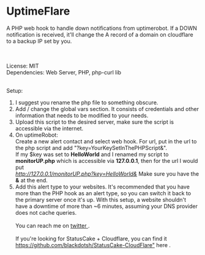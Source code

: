 UptimeFlare
==============

A PHP web hook to handle down notifications from uptimerobot. If a DOWN notification is received, it'll change the A record of a domain on cloudflare to a backup IP set by you.

<br><br>
License: MIT<br>
Dependencies: Web Server, PHP, php-curl lib
<br><br>

Setup: <br>
1. I suggest you rename the php file to something obscure. <br>
2. Add / change the global vars section. It consists of credentials and other information that needs to be modified to your needs.  <br>
3. Upload this script to the desired server, make sure the script is accessible via the internet. <br>
4. On uptimeRobot: <br>
	Create a new alert contact and select web hook. For url, put in the url to the php script and add "?key=YourKeySetInThePHPScript&".  <br>
	If my $key was set to <b>HelloWorld</b> and I renamed my script to <b>monitorUP.php</b> which is accessible via <b>127.0.0.1</b>, then for the url I would put <br>
	<i>http://127.0.0.1/monitorUP.php?key=HelloWorld&</i> Make sure you have the <b>&</b> at the end.  <br>
5. Add this alert type to your websites. It's recommended that you have more than the PHP hook as an alert type, so you can switch it back to the primary server once it's up. With this setup, a website shouldn't have a downtime of more than ~6 minutes, assuming your DNS provider does not cache queries.
<br><br>
You can reach me on <a href="http://twitter.com/blackdotsh/"> twitter </a>.
<br><br>
If you're looking for StatusCake + Cloudflare, you can find it <https://github.com/blackdotsh/StatusCake-CloudFlare"> here </a>.
